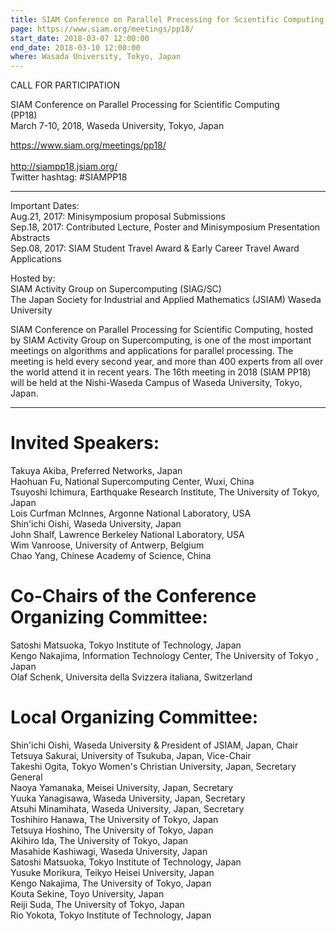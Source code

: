 ```yaml
---
title: SIAM Conference on Parallel Processing for Scientific Computing
page: https://www.siam.org/meetings/pp18/
start_date: 2018-03-07 12:00:00
end_date: 2018-03-10 12:00:00
where: Wasada University, Tokyo, Japan
---
```



CALL FOR PARTICIPATION

SIAM Conference on Parallel Processing for Scientific Computing  
(PP18)  
March 7-10, 2018, Waseda University, Tokyo, Japan 

<https://www.siam.org/meetings/pp18/><br />  
<http://siampp18.jsiam.org/>  
Twitter hashtag: #SIAMPP18  

*****************************************************************************


Important Dates:  
Aug.21, 2017: Minisymposium proposal Submissions  
Sep.18, 2017: Contributed Lecture, Poster and Minisymposium 
Presentation Abstracts  
Sep.08, 2017: SIAM Student Travel Award & Early Career Travel Award 
Applications  

Hosted by:  
SIAM Activity Group on Supercomputing (SIAG/SC)  
The Japan Society for Industrial and Applied Mathematics (JSIAM)
Waseda University

SIAM Conference on Parallel Processing for Scientific Computing, hosted
by SIAM Activity Group on
Supercomputing, is one of the most important meetings on algorithms and
applications for parallel
processing. The meeting is held every second year, and more than 400 
experts from all over the world
attend it in recent years. The 16th meeting in 2018 (SIAM PP18) will be
held at the Nishi-Waseda
Campus of Waseda University, Tokyo, Japan.

-----------------------------------------

# Invited Speakers:  
Takuya Akiba, Preferred Networks, Japan  
Haohuan Fu, National Supercomputing Center, Wuxi, China  
Tsuyoshi Ichimura, Earthquake Research Institute, The University of 
Tokyo, Japan  
Lois Curfman McInnes, Argonne National Laboratory, USA  
Shin'ichi Oishi, Waseda University, Japan  
John Shalf, Lawrence Berkeley National Laboratory, USA  
Wim Vanroose, University of Antwerp, Belgium  
Chao Yang, Chinese Academy of Science, China  

# Co-Chairs of the Conference Organizing Committee:
Satoshi Matsuoka, Tokyo Institute of Technology, Japan  
Kengo Nakajima, Information Technology Center, The University of 
Tokyo , Japan  
Olaf Schenk, Universita della Svizzera italiana, Switzerland  

# Local Organizing Committee:  
Shin'ichi Oishi, Waseda University & President of JSIAM, Japan, Chair  
Tetsuya Sakurai, University of Tsukuba, Japan, Vice-Chair  
Takeshi Ogita, Tokyo Women's Christian University, Japan, Secretary 
General  
Naoya Yamanaka, Meisei University, Japan, Secretary  
Yuuka Yanagisawa, Waseda University, Japan, Secretary  
Atsuhi Minamihata, Waseda University, Japan, Secretary  
Toshihiro Hanawa, The University of Tokyo, Japan  
Tetsuya Hoshino, The University of Tokyo, Japan  
Akihiro Ida, The University of Tokyo, Japan  
Masahide Kashiwagi, Waseda University, Japan  
Satoshi Matsuoka, Tokyo Institute of Technology, Japan  
Yusuke Morikura, Teikyo Heisei University, Japan  
Kengo Nakajima, The University of Tokyo, Japan  
Kouta Sekine, Toyo University, Japan  
Reiji Suda, The University of Tokyo, Japan  
Rio Yokota, Tokyo Institute of Technology, Japan  
